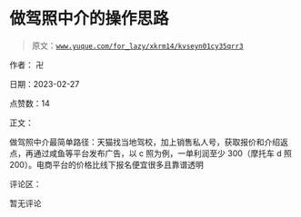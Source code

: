 # 做驾照中介的操作思路

> 原文：[`www.yuque.com/for_lazy/xkrm14/kvseyn01cy35qrr3`](https://www.yuque.com/for_lazy/xkrm14/kvseyn01cy35qrr3)

作者： 卍 

日期：2023-02-27 

点赞数：14 

正文： 

做驾照中介最简单路径：天猫找当地驾校，加上销售私人号，获取报价和介绍返点，再通过咸鱼等平台发布广告，以 c 照为例，一单利润至少 300（摩托车 d 照 200）。电商平台的价格比线下报名便宜很多且靠谱透明 

评论区： 

暂无评论 

